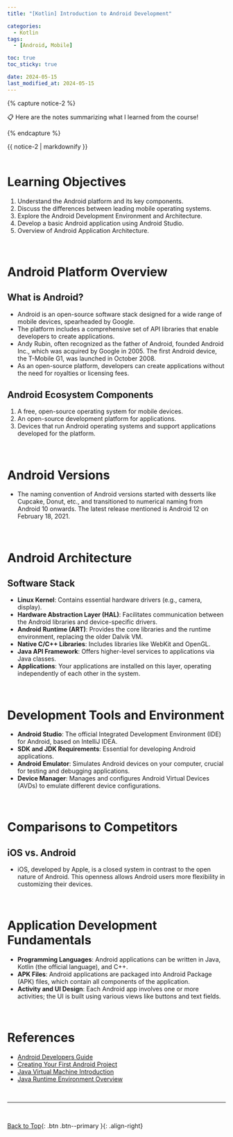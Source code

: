 ```yaml
---
title: "[Kotlin] Introduction to Android Development"

categories:
  - Kotlin
tags:
  - [Android, Mobile]

toc: true
toc_sticky: true

date: 2024-05-15
last_modified_at: 2024-05-15
---
```


{% capture notice-2 %}

📋 Here are the notes summarizing what I learned from the course!

  {% endcapture %}

<div class="notice--danger">{{ notice-2 | markdownify }}</div>

<br>

# Learning Objectives
1. Understand the Android platform and its key components.
2. Discuss the differences between leading mobile operating systems.
3. Explore the Android Development Environment and Architecture.
4. Develop a basic Android application using Android Studio.
5. Overview of Android Application Architecture.

<br>

# Android Platform Overview
## What is Android?
- Android is an open-source software stack designed for a wide range of mobile devices, spearheaded by Google.
- The platform includes a comprehensive set of API libraries that enable developers to create applications.
- Andy Rubin, often recognized as the father of Android, founded Android Inc., which was acquired by Google in 2005. The first Android device, the T-Mobile G1, was launched in October 2008.
- As an open-source platform, developers can create applications without the need for royalties or licensing fees.


## Android Ecosystem Components
1. A free, open-source operating system for mobile devices.
2. An open-source development platform for applications.
3. Devices that run Android operating systems and support applications developed for the platform.

<br>

# Android Versions
- The naming convention of Android versions started with desserts like Cupcake, Donut, etc., and transitioned to numerical naming from Android 10 onwards. The latest release mentioned is Android 12 on February 18, 2021.

<br>

# Android Architecture
## Software Stack
- **Linux Kernel**: Contains essential hardware drivers (e.g., camera, display).
- **Hardware Abstraction Layer (HAL)**: Facilitates communication between the Android libraries and device-specific drivers.
- **Android Runtime (ART)**: Provides the core libraries and the runtime environment, replacing the older Dalvik VM.
- **Native C/C++ Libraries**: Includes libraries like WebKit and OpenGL.
- **Java API Framework**: Offers higher-level services to applications via Java classes.
- **Applications**: Your applications are installed on this layer, operating independently of each other in the system.

<br>

# Development Tools and Environment
- **Android Studio**: The official Integrated Development Environment (IDE) for Android, based on IntelliJ IDEA.
- **SDK and JDK Requirements**: Essential for developing Android applications.
- **Android Emulator**: Simulates Android devices on your computer, crucial for testing and debugging applications.
- **Device Manager**: Manages and configures Android Virtual Devices (AVDs) to emulate different device configurations.

<br>

# Comparisons to Competitors
## iOS vs. Android
- iOS, developed by Apple, is a closed system in contrast to the open nature of Android. This openness allows Android users more flexibility in customizing their devices.

<br>

# Application Development Fundamentals
- **Programming Languages**: Android applications can be written in Java, Kotlin (the official language), and C++.
- **APK Files**: Android applications are packaged into Android Package (APK) files, which contain all components of the application.
- **Activity and UI Design**: Each Android app involves one or more activities; the UI is built using various views like buttons and text fields.

<br>

# References
- [Android Developers Guide](https://developer.android.com/guide/components/fundamentals.html)
- [Creating Your First Android Project](https://developer.android.com/training/basics/firstapp/creating-project.html)
- [Java Virtual Machine Introduction](https://www.javaworld.com/article/3272244/what-is-the-jvm-introducing-the-java-virtual-machine.html)
- [Java Runtime Environment Overview](https://www.javaworld.com/article/3304858/what-is-the-jre-introduction-to-the-java-runtime-environment.html)

<br>

---

<br>

[Back to Top](#){: .btn .btn--primary }{: .align-right}
